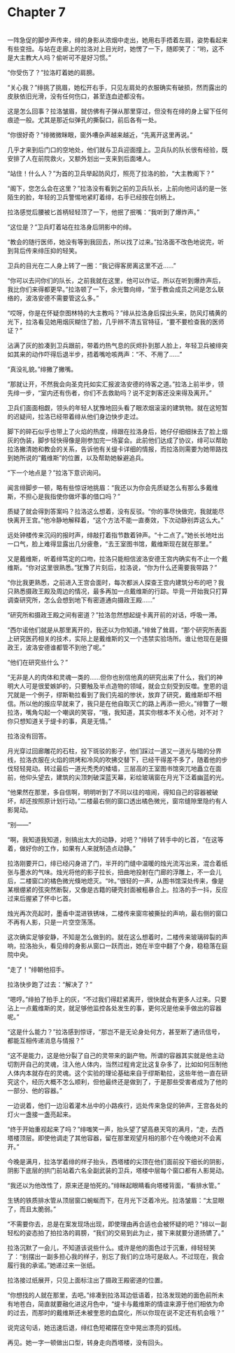 # Chapter 7

<br>
一阵急促的脚步声传来，绯的身影从浓烟中走出，她用右手捂着左肩，姿势看起来有些变扭。与站在走廊上的拉洛对上目光时，她愣了一下，随即笑了：“哟，这不是大主教大人吗？偷听可不是好习惯。”

“你受伤了？”拉洛盯着她的肩膀。

“关心我？”绯挑了挑眉，她松开右手，只见左肩处的衣服确实有破损，然而露出的皮肤依旧光滑，没有任何伤口，甚至连血迹都没有。

这是怎么回事？拉洛皱眉，就仿佛有子弹从那里穿过，但没有在绯的身上留下任何痕迹一般。尤其是那近似弹孔的撕裂口，前后各有一处。

“你很好奇？”绯微微眯眼，窗外嘈杂声越来越近，“先离开这里再说。”

几乎才来到后门口的空地处，他们就与卫兵迎面撞上。卫兵队的队长很有经验，既安排了人在前院救火，又额外划出一支来到后面堵人。

“站住！什么人？”为首的卫兵举起防风灯，照亮了拉洛的脸，“大主教阁下？”

“阁下，您怎么会在这里？”拉洛没有看到之前的卫兵队长，上前向他问话的是一张陌生的脸，年轻的卫兵警惕地紧盯着绯，右手已经按在剑柄上。

拉洛感觉后腰被匕首柄轻轻顶了一下，他抿了抿嘴：“我听到了爆炸声。”

“这位是？”卫兵盯着站在拉洛身后阴影中的绯。

“教会的随行医师，她没有等到我回去，所以找了过来。”拉洛面不改色地说完，听到背后传来绯压抑的轻笑。

卫兵的目光在二人身上转了一圈：“我记得客房离这里不近……”

“你可以去问你们的队长，之前我就在这里，他可以作证。所以在听到爆炸声后，我比你们来得都更早。”拉洛顿了一下，余光瞥向绯，“至于教会成员之间是怎么联络的，波洛安德不需要管这么多。”

“哎呀，你是在怀疑奈图林特的大主教吗？”绯从拉洛身后探出头来，防风灯橘黄的光下，拉洛看见她用烟灰糊住了脸，几乎辨不清五官特征，“要不要检查我的医师证？”

沾满了灰的脸凑到卫兵跟前，带着灼热气息的灰烬扑到那人脸上，年轻卫兵被绯突如其来的动作吓得后退半步，捂着嘴呛咳两声：“不、不用了……”

“真没礼貌。”绯撇了撇嘴。

“那就让开，不然我会向圣克托如实汇报波洛安德的待客之道。”拉洛上前半步，领先绯一步，“室内还有伤者，你们不去救助吗？说不定刺客还没来得及离开。”

卫兵们面面相觑，领头的年轻人犹豫地回头看了眼浓烟滚滚的建筑物。就在这短暂的迟疑间，拉洛已经带着绯从他们身边快步走过。

脚下的碎石似乎也带上了火焰的热度，绯跟在拉洛身后，她仔仔细细抹去了脸上烟灰的伪装，脚步轻快得像是刚参加完一场宴会。此前他们达成了协议，绯可以帮助拉洛撇清她和教会的关系，告诉他有关缇卡详细的情报，而拉洛则需要为她带路找到她所说的“戴维斯”的位置，以及帮助她躲避追兵。

“下一个地点是？”拉洛下意识询问。

闻言绯脚步一顿，略有些惊讶地挑眉：“我还以为你会先质疑怎么有那么多戴维斯，不担心是我指使你做坏事的借口吗？”

质疑了就会得到答案吗？拉洛这么想着，没有反驳。“你的事尽快做完，我就能尽快离开王宫。”他冷静地解释着，“这个方法不能一直奏效，下次动静别弄这么大。”

远处钟楼传来沉闷的报时声，绯敲打着指节数着钟声。“十二点了。”她长长地吐出一口气，脸上难得显露出几分疲惫，“去王室图书馆，戴维斯现在就在那里。”

又是戴维斯，听着绯笃定的口吻，拉洛只能相信波洛安德王宫内确实有不止一个戴维斯。“你对这里很熟悉。”犹豫了片刻后，拉洛说，“你为什么还需要我带路？”

“你比我更熟悉，之前进入王宫会面时，每次都派人探查王宫内建筑分布的吧？我只熟悉摄政王殿及周边的情况，最多再加一点戴维斯的行踪。毕竟一开始我只打算调查研究所，怎么会想到地下有密道通向摄政王殿……”

“研究所和摄政王殿之间有密道？”拉洛忽然想起缇卡离开前的对话，呼吸一滞。

“西尔诺他们就是从那里离开的，我还以为你知道。”绯耸了耸肩，“那个研究所表面上研究医药相关的技术，实际上是戴维斯的又一个违禁实验场所。谁让他现在是摄政王，波洛安德谁都管不到他了呢。”

“他们在研究些什么？”

“无非是人的肉体和灵魂一类的……但你也别信他真的研究出来了什么，我们的神明大人可是很爱嫉妒的，只要触及半点造物的领域，就会立刻受到反噬。奎恩的诅咒就是一个例子，缪斯勒拉看到了我们先祖的惨状，放弃了研究，戴维斯却不相信。所以他的报应早就来了，我只是在他自取灭亡的路上再添一把火。”绯瞥了一眼拉洛，嘴角勾起一个嘲讽的笑容，“哦，我知道，其实你根本不关心他，对不对？你只想知道关于缇卡的事，真是无情。”

拉洛没有回答。

月光穿过回廊雕花的石柱，投下斑驳的影子，他们踩过一道又一道光与暗的分界线，拉洛衣服在火焰的烘烤和冷风的吹拂交替下，已经干得差不多了，随着他的步伐轻轻晃动。转过最后一道光秃秃的矮墙，三层高的王室图书馆突兀地矗立在面前，他仰头望去，建筑的尖顶刺破深蓝天幕，彩绘玻璃窗在月光下泛着幽蓝的光。

“他果然在那里，多自信啊，明明听到了不同以往的喧闹，得知自己的容器被破坏，却还按照原计划行动。”二楼最右侧的窗口透出橘色微光，窗帘缝隙里隐约有人影晃动。

“别——”

“啊，我知道我知道，别搞出太大的动静，对吧？”绯转了转手中的匕首，“在这等着，做好你的工作，如果有人来就制造点动静。”

拉洛刚要开口，绯已经闪身进了门，半开的门缝中温暖的烛光流泻出来，混合着纸张与墨水的气味。烛光将他的影子拉长，扭曲地投射在门廊的浮雕上，不一会儿后，二楼窗口的橘色微光倏地熄灭。“咔。”很轻的一声，从图书馆深处传来，像是某根绷紧的弦突然断裂，又像是古籍的硬壳封面被粗暴合上。拉洛的手一抖，反应过来后握紧了怀中匕首。

烛光再次亮起时，墨香中混进铁锈味，二楼传来窗帘被撕扯的声响，最右侧的窗口不再有人影，只是一片空空荡荡。

这次确实足够安静，不知是怎么做到的。就在这么想着时，二楼传来玻璃碎裂的声响，拉洛抬头，看见绯的身影从窗口一跃而出，她在半空中翻了个身，稳稳落在庭院中央。

“走了！”绯朝他招手。

拉洛快步跑了过去：“解决了？”

“嗯哼。”绯拍了拍手上的灰，“不过我们得赶紧离开，很快就会有更多人过来。只要沾上一点戴维斯的灵，就足够他监控各处发生的事，更何况是他亲手做出的容器呢。”

“这是什么能力？”拉洛感到惊讶，“那岂不是无论身处何方，甚至断了通讯信号，都能互相传递消息与情报？”

“这不是能力，这是他分裂了自己的灵带来的副产物。所谓的容器其实就是他主动切割开自己的灵魂，注入他人体内，当然过程肯定比这复杂多了，比如如何压制他人体内本就存在的灵魂。这个实验的理论基础来自于缪斯勒拉，这些年他一直在研究这个，经历大概不怎么顺利，但他最终还是做到了，于是那些受害者成为了他的一部分、他的容器。”

一边说着，他们一边沿着灌木丛中的小路疾行，远处传来急促的钟声，王宫各处的灯火一盏接一盏亮起来。

“终于开始重视起来了吗？”绯嗤笑一声，抬头望了望高悬天穹的满月，“走，去西塔楼顶层。即使他调走了其他容器，留在那里观望月相的那个在今晚绝对不会离开。”

今晚是满月，拉洛学着绯的样子抬头，西塔楼的尖顶在他们面前投下细长的阴影，阴影下底层的拱门前站着六名全副武装的卫兵，塔楼中层每个窗口都有人影晃动。

“我还以为他改性了，原来还是怕死的。”绯眯起眼睛看向塔楼背面，“看排水管。”

生锈的铁质排水管从顶层窗口蜿蜒而下，在月光下泛着冷光。拉洛皱眉：“太显眼了，而且太脆弱。”

“不需要你去，总是在案发现场出现，即使理由再合适也会被怀疑的吧？”绯以一副轻松的姿态拍了拍拉洛的肩膀，“我们的交易到此为止，接下来就要分道扬镳了。”

拉洛沉默了一会儿，不知道该说些什么。或许是他的面色过于沉重，绯轻轻笑了：“别摆出一副多担心我的样子，别忘了我们的立场可是敌人。不过现在，我会履行我的承诺。”她递过来一张纸。

拉洛接过纸展开，只见上面标注出了摄政王殿密道的位置。

“你想找的人就在那里，去吧。”绯凑到拉洛耳边低语着，拉洛发现她的面色前所未有地苍白，简直就要融化进这月色中，“缇卡与戴维斯的情谊来源于他们相依为命的过去，而那时的戴维斯还未被奎恩的血腐化，所以你现在说不定还有机会哦？”

说完这句话，她迅速后退，绯红色短裙摆在空中晃出漂亮的弧线。

再见。她一字一顿做出口型，转身走向西塔楼，没有回头。
